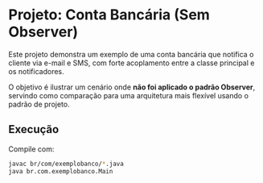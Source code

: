 # Projeto: Conta Bancária (Sem Observer)

Este projeto demonstra um exemplo de uma conta bancária que notifica o cliente via e-mail e SMS, com forte acoplamento entre a classe principal e os notificadores.

O objetivo é ilustrar um cenário onde **não foi aplicado o padrão Observer**, servindo como comparação para uma arquitetura mais flexível usando o padrão de projeto.

## Execução
Compile com:

```bash
javac br/com/exemplobanco/*.java
java br.com.exemplobanco.Main
